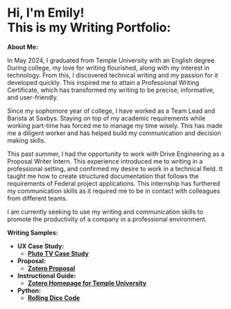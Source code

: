 <h1>Hi, I'm Emily! <br/><a 
<h2>This is my Writing Portfolio:</h2>

<b>About Me:</b>

In May 2024, I graduated from Temple University with an English degree. During college, my love for writing flourished, along with my interest in technology. From this, I discovered technical writing and my passion for it developed quickly. This inspired me to attain a Professional Writing Certificate, which has transformed my writing to be precise, informative, and user-friendly. 

Since my sophomore year of college, I have worked as a Team Lead and Barista at Saxbys. Staying on top of my academic requirements while working part-time has forced me to manage my time wisely. This has made me a diligent worker and has helped build my communication and decision making skills. 

This past summer, I had the opportunity to work with Drive Engineering as a Proposal Writer Intern. This experience introduced me to writing in a professional setting, and confirmed my desire to work in a technical field. It taught me how to create structured documentation that follows the requirements of Federal project applications. This internship has furthered my communication skills as it required me to be in contact with colleagues from different teams. 

I am currently seeking to use my writing and communication skills to promote the productivity of a company in a professional environment.



<b>Writing Samples:<b>
- <b>UX Case Study:</b>
  - [Pluto TV Case Study](https://github.com/emilysuranie/PlutoTVCaseStudy)
- <b>Proposal:</b>
  - [Zotero Proposal](https://github.com/emilysuranie/ZoteroProposal)
- <b>Instructional Guide:</b>
  - [Zotero Homepage for Temple University](https://github.com/emilysuranie/ZoteroHomepage)
- <b>Python:</b>
  - [Rolling Dice Code](https://github.com/emilysuranie/DiceLab)
<!--
- <b>Analysis Report:</b>
  - [Competitive Review of Streaming Services](https://github.com/emilysuranie/CompetitiveReview) 

